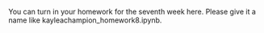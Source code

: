 You can turn in your homework for the seventh week here. Please give it a name like kayleachampion_homework8.ipynb.
